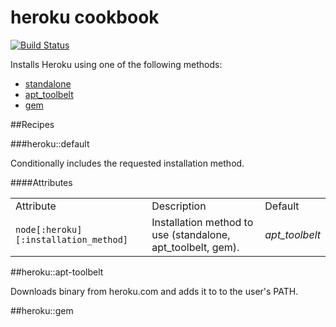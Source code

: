 # heroku cookbook

[![Build Status](https://travis-ci.org/alt3-cookbooks/heroku.svg)](https://travis-ci.org/alt3-cookbooks/heroku)

Installs Heroku using one of the following methods:

- [standalone](https://toolbelt.heroku.com/standalone)
- [apt_toolbelt](https://toolbelt.heroku.com/debian)
- [gem](https://rubygems.org/gems/heroku)

##Recipes

###heroku::default

Conditionally includes the requested installation method.

####Attributes

<table>
  <tr>
    <td>Attribute</td>
    <td>Description</td>
    <td>Default</td>
  </tr>
  <tr>
    <td><code>node[:heroku][:installation_method]</code></td>
    <td>Installation method to use (standalone, apt_toolbelt, gem).</td>
    <td><em>apt_toolbelt</em></td>
  </tr>
</table>

##heroku::apt-toolbelt

Downloads binary from heroku.com and adds it to to the user's PATH.


##heroku::gem